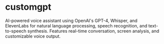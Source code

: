 # customgpt
AI-powered voice assistant using OpenAI's GPT-4, Whisper, and ElevenLabs for natural language processing, speech recognition, and text-to-speech synthesis. Features real-time conversation, screen analysis, and customizable voice output.

